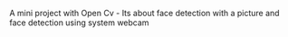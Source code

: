 A mini project with Open Cv 
     - Its about face detection with a picture and face detection using system webcam

